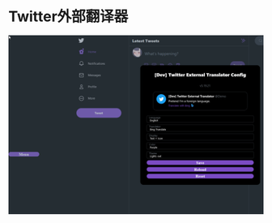 # Twitter外部翻译器

![Menu Preview](https://raw.githubusercontent.com/magicoflolis/userscriptrepo/master/assets/ExternalTranslator.gif)